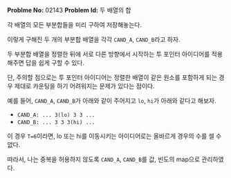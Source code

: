 **Problme No:** 02143
**Problem Id:** 두 배열의 합


각 배열의 모든 부분합들을 미리 구하여 저장해놓는다.


이렇게 구해진 두 개의 부분합 배열을 각각 `CAND_A`, `CAND_B`라고 하자.


두 부분합 배열을 정렬한 뒤에 서로 다른 방향에서 시작하는 투 포인터 아이디어를 적용해주면 답을 쉽게 구할 수 있다.


단, 주의할 점으로는 투 포인터 아이디어는 정렬한 배열이 같은 원소를 포함하게 되는 경우 제대로 카운팅을 하기 어려워지는 문제가 있다는 점이다.


예를 들어, `CAND_A`, `CAND_B`가 아래와 같이 주어지고 `lo`, `hi`가 아래와 같다고 해보자.


- `CAND_A: ... 3(lo) 3 3 ...`
- `CAND_B: ... 3 3 3(hi) ...`


이 경우 `T=6`이라면, lo 또는 hi를 이동시키는 아이디어로는 올바르게 경우의 수를 셀 수 없다.



따라서, 나는 중복을 허용하지 않도록 `CAND_A`, `CAND_B`를 값, 빈도의 map으로 관리하였다.
